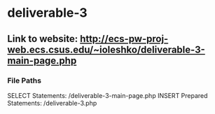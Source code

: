 # deliverable-3

## Link to website:  http://ecs-pw-proj-web.ecs.csus.edu/~ioleshko/deliverable-3-main-page.php

### File Paths
SELECT Statements:  /deliverable-3-main-page.php
INSERT Prepared Statements:  /deliverable-3.php

